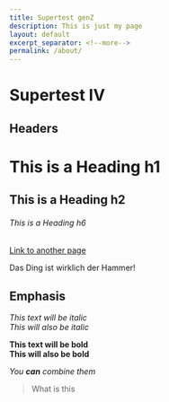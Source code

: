 ```yaml
---
title: Supertest genZ
description: This is just my page
layout: default
excerpt_separator: <!--more-->
permalink: /about/
---
```


# Supertest IV

## Headers

# This is a Heading h1
## This is a Heading h2
###### This is a Heading h6

[Link to another page](./new-page.html)

Das Ding ist wirklich der Hammer!

## Emphasis

*This text will be italic*  
_This will also be italic_

**This text will be bold**  
__This will also be bold__

_You **can** combine them_

> What is this
